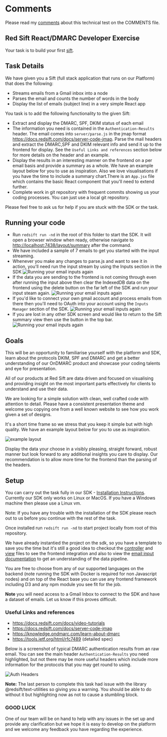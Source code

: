 # Comments

Please read my [comments](comments.md) about this technical test on the COMMENTS file.

## Red Sift React/DMARC Developer Exercise

Your task is to build your first [sift](https://docs.redsift.com/docs/intro-system-overview).

## Task Details

We have given you a Sift (full stack application that runs on our Platform) that does the following:

- Streams emails from a Gmail inbox into a node
- Parses the email and counts the number of words in the body
- Display the list of emails (subject line) in a very simple React app

You task is to add the following functionality to the given Sift:

- Extract and display the DMARC, SPF, DKIM status of each email
- The information you need is contained in the `Authentication-Results` header. The email comes into `server/parse.js` in the jmap format <https://docs.redsift.com/docs/server-code-jmap>. Parse the mail headers and extract the DMARC,SPF and DKIM relevant info and send it up to the frontend for display. See the `Useful Links and references` section below for more details on the header and an example.
- Display the results in an interesting manner on the frontend on a per email basis and provide a summary as a whole. We have an example layout below for you to use as inspiration. Also we love visualisations if you have the time to include a summary chart.There is an `App.jsx` file which contains the basic React component that you'll need to extend further.
- Complete work in git repository with frequent commits showing us your coding processes. You can just use a local git repository.

 Please feel free to ask us for help if you are stuck with the SDK or the task.

## Running your code

- Run `redsift run -nd` in the root of this folder to start the SDK. It will open a browser window when ready, otherwise navigate to <http://localhost:7438/layout/summary> after the command.
- We have included a sample of 7 emails to get you started with the input streaming.
- Whenever you make any changes to parse.js and want to see it in action, you'll need run the input stream by using the Inputs section in the SDK ![Running your email inputs again](./task/sdk-email-inputs-run.png)
- If the data you are sending to the frontend is not coming through even after running the input above then clear the IndexedDB data on the frontend using the delete button on the far left of the SDK and run your input steam again. ![Running your email inputs again](./task/sdk-delete-frontend-data.png)
- If you'd like to connect your own gmail account and process emails from there then you'll need to OAuth into your account using the `Inputs Manager` section of the SDK. ![Running your email inputs again](./task/sdk-inputs-manager.png)
- If you are lost in any other SDK screen and would like to return to the Sift summary view then use the button in the top bar. ![Running your email inputs again](./task/sdk-summary-view.png)

## Goals

This will be an opportunity to familiarise yourself with the platform and SDK, learn about the protocols DKIM, SPF and DMARC and get a better understanding of our OnDMARC product and showcase your coding talents and eye for presentation.

All of our products at Red Sift are data driven and focused on visualising and providing insight on the most important parts effectively for clients to understand and use their data.

We are looking for a simple solution with clean, well crafted code with attention to detail. Please have a consistent presentation theme and welcome you copying one from a well known website to see how you work given a set of designs.

It's a short time frame so we stress that you keep it simple but with high quality. We have an example layout below for you to use as inspiration.

![example layout](./example-layout.png)

Display the data your choose in a visibly pleasing, straight forward, robust manner but look forward to any additional insights you care to display. Our recommendation is to allow more time for the frontend than the parsing of the headers.

## Setup

You can carry out the task fully in our SDK - [Installation Instructions](https://docs.redsift.com/docs/sdk-installation). Currently our SDK only works on Linux or MacOS. If you have a Windows machine then please use a Linux vm.

Note: If you have any trouble with the installation of the SDK please reach out to us before you continue with the rest of the task.

Once installed run `redsift run -nd` to start project locally from root of this repository.

We have already instantied the project on the sdk, so you have a template to save you the time but it's still a good idea to checkout the [controller](frontend/src/scripts/controller.js) and [view](frontend/src/scripts/view.js) files to see the frontend integration and also to view the [email input documentation](https://docs.redsift.com/docs/creating-an-email-input) to get an understanding of the data pipeline.

You are free to choose from any of our supported languages on the backend (note running the SDK with Docker is required for non Javascript nodes) and on top of the React base you can use any frontend framework including D3 and any npm module you see fit for the job.

**Note** you will need access to a Gmail Inbox to connect to the SDK and have a dataset of emails. Let us know if this proves difficult.

### Useful Links and references

- <https://docs.redsift.com/docs/video-tutorials>
- <https://docs.redsift.com/docs/server-code-jmap>
- <https://knowledge.ondmarc.com/learn-about-dmarc>
- <https://tools.ietf.org/html/rfc7489> (detailed spec)

Below is a screenshot of typical DMARC authentication results from an raw email. You can see the main header `Authentication-Results` you need highlighted, but not there may be more useful headers which include more information for the protocols that you may get round to using.

![Auth Headers](./auth-headers.png "Auth Headers")

**Note:** The last person to complete this task had issue with the library @redsift/text-utilities so giving you a warning. You should be able to do without it but highlighting now as not to cause a stumbling block.

### GOOD LUCK

One of our team will be on hand to help with any issues in the set up and provide any clarification but we hope it is easy to develop on the platform and we welcome any feedback you have regarding the experience.
